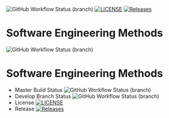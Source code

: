 ![GitHub Workflow Status (branch)](https://img.shields.io/github/actions/workflow/status/parvat07/sem/main.yml?branch=master)
[![LICENSE](https://img.shields.io/github/license/parvat07/sem.svg?style=flat-square)](https://github.com/parvat07/sem/blob/master/LICENSE)
[![Releases](https://img.shields.io/github/release/parvat07/sem/all.svg?style=flat-square)](https://github.com/parvat07/sem/releases)
# Software Engineering Methods
![GitHub Workflow Status (branch)](https://img.shields.io/github/actions/workflow/status/parvat07/sem/main.yml?branch=master)
# Software Engineering Methods
* Master Build Status ![GitHub Workflow Status (branch)](https://img.shields.io/github/actions/workflow/status/parvat07/sem/main.yml?branch=master)
* Develop Branch Status ![GitHub Workflow Status (branch)](https://img.shields.io/github/actions/workflow/status/parvat07/sem/main.yml?branch=develop)
* License [![LICENSE](https://img.shields.io/github/license/parvat07/sem.svg?style=flat-square)](https://github.com/parvat07/sem/blob/master/LICENSE)
* Release [![Releases](https://img.shields.io/github/release/parvat07/sem/all.svg?style=flat-square)](https://github.com/parvat07/sem/releases)